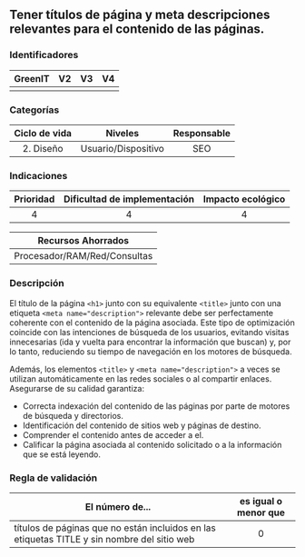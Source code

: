 ## Tener títulos de página y meta descripciones relevantes para el contenido de las páginas.

### Identificadores

| GreenIT | V2  | V3  | V4  |
| :-----: | :-: | :-: | :-: |
|         |     |     |     |

### Categorías

| Ciclo de vida | Niveles             | Responsable |
| :-----------: | :-----------------: | :---------: |
| 2. Diseño     | Usuario/Dispositivo | SEO         |

### Indicaciones

| Prioridad | Dificultad de implementación | Impacto ecológico |
| :-------: | :--------------------------: | :---------------: |
| 4         | 4                            | 4                 |

| Recursos Ahorrados           |
| :--------------------------: |
| Procesador/RAM/Red/Consultas |

### Descripción

El título de la página `<h1>` junto con su equivalente `<title>` junto con una etiqueta `<meta name="description">` relevante debe ser perfectamente coherente con el contenido de la página asociada. Este tipo de optimización coincide con las intenciones de búsqueda de los usuarios, evitando visitas innecesarias (ida y vuelta para encontrar la información que buscan) y, por lo tanto, reduciendo su tiempo de navegación en los motores de búsqueda.

Además, los elementos `<title>` y `<meta name="description">` a veces se utilizan automáticamente en las redes sociales o al compartir enlaces. Asegurarse de su calidad garantiza:

- Correcta indexación del contenido de las páginas por parte de motores de búsqueda y directorios.
- Identificación del contenido de sitios web y páginas de destino.
- Comprender el contenido antes de acceder a el.
- Calificar la página asociada al contenido solicitado o a la información que se está leyendo.

### Regla de validación

| El número de...                                                                             | es igual o menor que |
| ------------------------------------------------------------------------------------------- | :------------------: |
| títulos de páginas que no están incluidos en las etiquetas TITLE y sin nombre del sitio web | 0                    |
